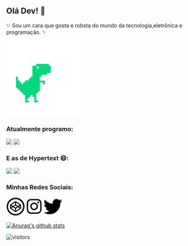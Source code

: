 ## Olá Dev! 👋

✨ Sou um cara que gosta e robsta do mundo da tecnologia,eletrônica e programação. ✨ 
<div align="left"><img width="200" height="200" src="icons/animated.gif"/></div>

### Atualmente programo: 

<img src="https://img.shields.io/badge/-JavaScript-yellow"/> <img src="https://img.shields.io/badge/C%2B%2B-Arduino-brightgreen"/>

### E as de Hypertext 😄:

<img src="https://img.shields.io/badge/-HTML5-orange"/> <img src="https://img.shields.io/badge/-CSS3-blue"/>

### Minhas Redes Sociais:

<a href="https://codepen.io/samuellr"><img width="50" height="50" src="icons/icon-codepen.png"/></a><a href="https://www.instagram.com/shamky_p/"><img width="50" height="50" src="icons/icon-instragam.png"/></a><a href="https://twitter.com/samuelllr_htcod"><img width="50" height="50" src="icons/icon-twitter.png"/></a>

[![Anurag's github stats](https://github-readme-stats.vercel.app/api?username=samuelllr&show_icons=true)](https://github.com/anuraghazra/github-readme-stats)

![visitors](https://visitor-badge.glitch.me/badge?page_id=samuelllr/samuelllr)
